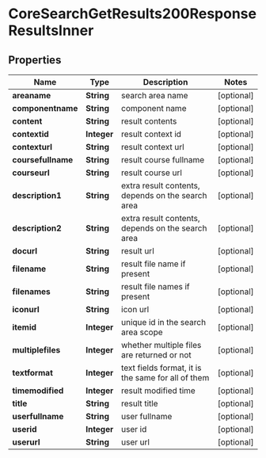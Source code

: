 

# CoreSearchGetResults200ResponseResultsInner


## Properties

| Name | Type | Description | Notes |
|------------ | ------------- | ------------- | -------------|
|**areaname** | **String** | search area name |  [optional] |
|**componentname** | **String** | component name |  [optional] |
|**content** | **String** | result contents |  [optional] |
|**contextid** | **Integer** | result context id |  [optional] |
|**contexturl** | **String** | result context url |  [optional] |
|**coursefullname** | **String** | result course fullname |  [optional] |
|**courseurl** | **String** | result course url |  [optional] |
|**description1** | **String** | extra result contents, depends on the search area |  [optional] |
|**description2** | **String** | extra result contents, depends on the search area |  [optional] |
|**docurl** | **String** | result url |  [optional] |
|**filename** | **String** | result file name if present |  [optional] |
|**filenames** | **String** | result file names if present |  [optional] |
|**iconurl** | **String** | icon url |  [optional] |
|**itemid** | **Integer** | unique id in the search area scope |  [optional] |
|**multiplefiles** | **Integer** | whether multiple files are returned or not |  [optional] |
|**textformat** | **Integer** | text fields format, it is the same for all of them |  [optional] |
|**timemodified** | **Integer** | result modified time |  [optional] |
|**title** | **String** | result title |  [optional] |
|**userfullname** | **String** | user fullname |  [optional] |
|**userid** | **Integer** | user id |  [optional] |
|**userurl** | **String** | user url |  [optional] |



